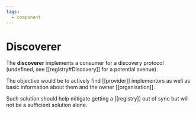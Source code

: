 ```yaml
---
tags:
  - component
---
```

# Discoverer

The **discoverer** implements a consumer for a discovery protocol (undefined, see [[registry#Discovery]] for a potential avenue).

The objective would be to actively find [[provider]] implementors as well as basic information about them and the owner [[organisation]].

Such solution should help mitigate getting a [[registry]] out of sync but will not be a sufficient solution alone.